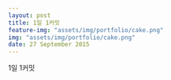 ```yaml
---
layout: post
title: 1일 1커밋
feature-img: "assets/img/portfolio/cake.png"
img: "assets/img/portfolio/cake.png"
date: 27 September 2015
---
```


1일 1커밋
